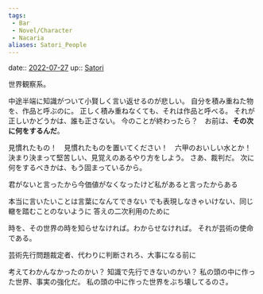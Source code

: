```yaml
---
tags:
 - Bar
 - Novel/Character
 - Nacaria
aliases: Satori_People
---
```


date:: [2022-07-27](Daily_Note/2022-07-27.md)
up:: [Satori](Satori.md)


世界観察系。

中途半端に知識がついて小賢しく言い返せるのが悲しい。
自分を積み重ねた物を、作品と呼ぶのに。
正しく積み重ねなくても、それは作品と呼べる。
それが正しいかどうかは、誰も正さない。
今のことが終わったら？　お前は、**その次に何をするんだ**。

見慣れたもの！　見慣れたものを置いてください！　六甲のおいしい水とか！
決まり決まって堅苦しい、見覚えのあるやり方をしよう。
さあ、裁判だ。
次に何をするべきかは、もう固まっているから。


君がないと言ったから今価値がなくなったけど私があると言ったからある

本当に言いたいことは言葉になんてできない
でも表現しなきゃいけない、同じ轍を踏むことのないように
答えの二次利用のために


時を、その世界の時を知らせなければ。わからせなければ。
それが芸術の使命である。

芸術先行問題裁定者、代わりに判断されろ、大事になる前に

考えてわかんなかったのかい？
知識で先行できないのかい？
私の頭の中に作った世界、事実の強化だ。
私の頭の中に作った世界をぶち壊してるのさ。